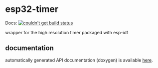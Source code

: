 # esp32-timer
Docs: [![couldn't get build status](https://api.travis-ci.com/wolffshots/esp32-timer.svg?branch=main "Current doc build status")](https://davidantliff.github.io/esp32-timer/index.html)

wrapper for the high resolution timer packaged with esp-idf

## documentation

automatically generated API documentation (doxygen) is available [here](https://wolffshots.github.io/esp32-timer/index.html).